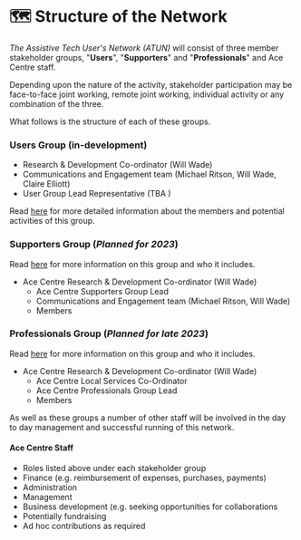 # 🗺 Structure of the Network

_The Assistive Tech User's Network (ATUN)_ will consist of three member stakeholder groups, "**Users**", "**Supporters**" and "**Professionals**" and Ace Centre staff.

Depending upon the nature of the activity, stakeholder participation may be face-to-face joint working, remote joint working, individual activity or any combination of the three.

What follows is the structure of each of these groups.&#x20;

### Users Group (in-development)

* Research & Development Co-ordinator (Will Wade)
* Communications and Engagement team (Michael Ritson, Will Wade, Claire Elliott)
* User Group Lead Representative (TBA )&#x20;

Read [here](users/) for more detailed information about the members and potential activities of this group.&#x20;

### Supporters Group (_Planned for 2023_)

Read [here](structure-of-the-network.md#supporters-group) for more information on this group and who it includes.&#x20;

* Ace Centre Research & Development Co-ordinator (Will Wade)
  * Ace Centre Supporters Group Lead
  * Communications and Engagement team (Michael Ritson, Will Wade)
  * Members

### Professionals Group (_Planned for late 2023_)

Read [here](structure-of-the-network.md#professionals-group) for more information on this group and who it includes.&#x20;

* Ace Centre Research & Development Co-ordinator (Will Wade)
  * Ace Centre Local Services Co-Ordinator&#x20;
  * Ace Centre Professionals Group Lead
  * Members

As well as these groups a number of other staff will be involved in the day to day management and successful running of this network.&#x20;

#### Ace Centre Staff&#x20;

* Roles listed above under each stakeholder group
* Finance (e.g. reimbursement of expenses, purchases, payments)
* Administration&#x20;
* Management
* Business development (e.g. seeking opportunities for collaborations&#x20;
* Potentially fundraising
* Ad hoc contributions as required


